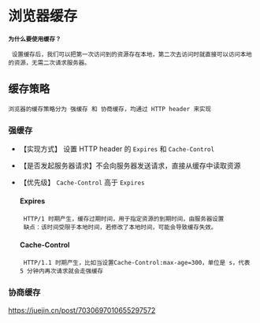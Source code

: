 # 浏览器缓存


<b>` 为什么要使用缓存？  `</b><br/>

` 设置缓存后，我们可以把第一次访问到的资源存在本地，第二次去访问时就直接可以访问本地的资源，无需二次请求服务器。`


## 缓存策略

`浏览器的缓存策略分为 强缓存 和 协商缓存，均通过 HTTP header 来实现 `

### 强缓存

 - 【实现方式】 设置 HTTP header 的 `Expires` 和 `Cache-Control`
 - 【是否发起服务器请求】不会向服务器发送请求，直接从缓存中读取资源
 - 【优先级】   `Cache-Control` 高于 `Expires`

    #### Expires

        HTTP/1 时期产生，缓存过期时间，用于指定资源的到期时间，由服务器设置
        缺点：该时间受限于本地时间，若修改了本地时间，可能会导致缓存失效。

    #### Cache-Control
    
        HTTP/1.1 时期产生，比如当设置Cache-Control:max-age=300，单位是 s，代表 5 分钟内再次请求就会走强缓存



### 协商缓存


https://juejin.cn/post/7030697010655297572
